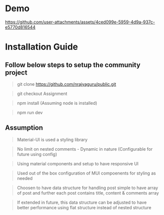 # Demo

https://github.com/user-attachments/assets/4ced099e-5959-4d9a-937c-e5770d816544

# Installation Guide

## Follow below steps to setup the community project

> git clone https://github.com/nrajyaguru/public.git

> git checkout Assignment

> npm install (Assuming node is installed)

> npm run dev

## Assumption

>  Material-UI is used a styling library

>  No limit on nested comments - Dynamic in nature (Configurable for future using config)

>  Using material components and setup to have responsive UI

>  Used out of the box configuration of MUI compoenents for styling as needed

>  Choosen to have data structure for handling post simple to have array of post and further each post contains title, content & comments array

>  If extended in future, this data structure can be adjusted to have better performance using flat structure instead of nested structure
